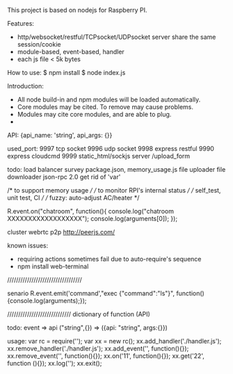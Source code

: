 This project is based on nodejs for Raspberry PI.

Features:
* http/websocket/restful/TCPsocket/UDPsocket server share the same session/cookie
* module-based, event-based, handler
* each js file < 5k bytes

How to use:
$ npm install 
$ node index.js

Introduction:
* All node build-in and npm modules will be loaded automatically. 
* Core modules may be cited. To remove may cause problems.
* Modules may cite core modules, and are able to plug. 
*

API:
{api_name: 'string', api_args: {}}


used_port:
9997 tcp socket
9996 udp socket
9998 express restful
9990 express cloudcmd
9999 static_html/sockjs server /upload_form

todo:
load balancer
survey package.json, 
memory_usage.js
file uploader
file downloader
json-rpc 2.0
get rid of 'var'

/* to support memory usage
*/
/* to monitor RPI's internal status
*/
/* self_test, unit test, CI
*/
/* fuzzy: auto-adjust AC/heater
*/

R.event.on("chatroom", function(){
	console.log("chatroom XXXXXXXXXXXXXXXXXX");
	console.log(arguments[0]);
});

cluster
webrtc p2p http://peerjs.com/


known issues:
* requiring actions sometimes fail due to auto-require's sequence 
* npm install web-terminal 

//////////////////////////////////

senario
R.event.emit('command',"exec {\"command\":\"ls\"}", function() {console.log(arguments);});

///////////////////////////// dictionary of function (API)


todo:
event => api
("string",{}) => ({api: "string", args:{}})


usage:
var rc = require('');
var xx = new rc();
xx.add_handler('./handler.js');
xx.remove_handler('./handler.js');
xx.add_event('', function(){});
xx.remove_event('', function(){});
xx.on('11', function(){});
xx.get('22', function (){});
xx.log('');
xx.exit();


